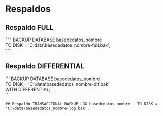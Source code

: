 # Respaldos  
## Respaldo FULL
"""
BACKUP DATABASE basededatos_nombre  
TO DISK = 'C:data\basededatos_nombre-full.bak';    
"""
  
## Respaldo DIFFERENTIAL
´´´
BACKUP DATABASE basededatos_nombre  
TO DISK = 'C:\data\basededatos_nombre-dif.bak'  
WITH DIFFERENTIAL;    
´´´
  
``## Respaldo TRANSACCIONAL
BACKUP LOG basededatos_nombre  
TO DISK = 'C:\data\basededatos_nombre-log.bak';``

